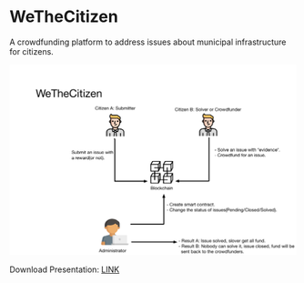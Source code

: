 # WeTheCitizen

A crowdfunding platform to address issues about municipal infrastructure for citizens.

![](./img.jpg)

Download Presentation: [LINK](https://github.com/livc/WeTheCitizen/raw/master/pre.pdf)
